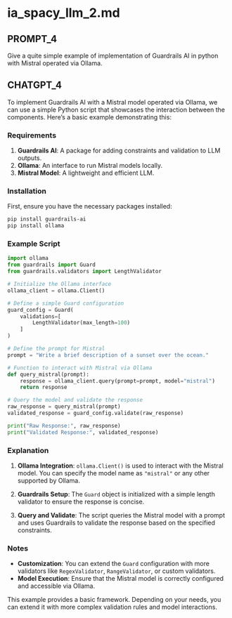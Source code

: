 # ia_spacy_llm_2.md




## PROMPT_4
Give a quite simple example of implementation of Guardrails AI in python with Mistral operated via Ollama.
## CHATGPT_4



To implement Guardrails AI with a Mistral model operated via Ollama, we can use a simple Python script that showcases the interaction between the components. Here’s a basic example demonstrating this:

### Requirements

1. **Guardrails AI**: A package for adding constraints and validation to LLM outputs.
2. **Ollama**: An interface to run Mistral models locally.
3. **Mistral Model**: A lightweight and efficient LLM.

### Installation

First, ensure you have the necessary packages installed:

```bash
pip install guardrails-ai
pip install ollama
```

### Example Script

```python
import ollama
from guardrails import Guard
from guardrails.validators import LengthValidator

# Initialize the Ollama interface
ollama_client = ollama.Client()

# Define a simple Guard configuration
guard_config = Guard(
    validations=[
        LengthValidator(max_length=100)
    ]
)

# Define the prompt for Mistral
prompt = "Write a brief description of a sunset over the ocean."

# Function to interact with Mistral via Ollama
def query_mistral(prompt):
    response = ollama_client.query(prompt=prompt, model="mistral")
    return response

# Query the model and validate the response
raw_response = query_mistral(prompt)
validated_response = guard_config.validate(raw_response)

print("Raw Response:", raw_response)
print("Validated Response:", validated_response)
```

### Explanation

1. **Ollama Integration**: `ollama.Client()` is used to interact with the Mistral model. You can specify the model name as `"mistral"` or any other supported by Ollama.
   
2. **Guardrails Setup**: The `Guard` object is initialized with a simple length validator to ensure the response is concise.
   
3. **Query and Validate**: The script queries the Mistral model with a prompt and uses Guardrails to validate the response based on the specified constraints.

### Notes

- **Customization**: You can extend the `Guard` configuration with more validators like `RegexValidator`, `RangeValidator`, or custom validators.
- **Model Execution**: Ensure that the Mistral model is correctly configured and accessible via Ollama.

This example provides a basic framework. Depending on your needs, you can extend it with more complex validation rules and model interactions.







